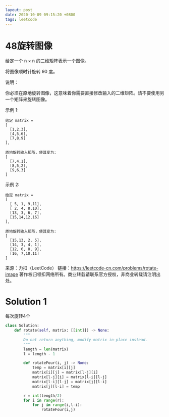 ```yaml
---
layout: post
date: 2020-10-09 09:15:20 +0800
tags: leetcode
---
```


# 48旋转图像

给定一个 n × n 的二维矩阵表示一个图像。

将图像顺时针旋转 90 度。

说明：

你必须在原地旋转图像，这意味着你需要直接修改输入的二维矩阵。请不要使用另一个矩阵来旋转图像。

示例 1:
```
给定 matrix = 
[
  [1,2,3],
  [4,5,6],
  [7,8,9]
],

原地旋转输入矩阵，使其变为:
[
  [7,4,1],
  [8,5,2],
  [9,6,3]
]
```
示例 2:
```
给定 matrix =
[
  [ 5, 1, 9,11],
  [ 2, 4, 8,10],
  [13, 3, 6, 7],
  [15,14,12,16]
], 

原地旋转输入矩阵，使其变为:
[
  [15,13, 2, 5],
  [14, 3, 4, 1],
  [12, 6, 8, 9],
  [16, 7,10,11]
]
```
来源：力扣（LeetCode）
链接：https://leetcode-cn.com/problems/rotate-image
著作权归领扣网络所有。商业转载请联系官方授权，非商业转载请注明出处。

# Solution 1
每次旋转4个  
``` python
class Solution:
    def rotate(self, matrix: [[int]]) -> None:
        """
        Do not return anything, modify matrix in-place instead.
        """
        length = len(matrix)
        l = length - 1

        def rotateFour(i, j) -> None:
            temp = matrix[i][j]
            matrix[i][j] = matrix[l-j][i]
            matrix[l-j][i] = matrix[l-i][l-j]
            matrix[l-i][l-j] = matrix[j][l-i]
            matrix[j][l-i] = temp

        r = int(length/2)
        for i in range(r):
            for j in range(i,l-i):
                rotateFour(i,j)
```